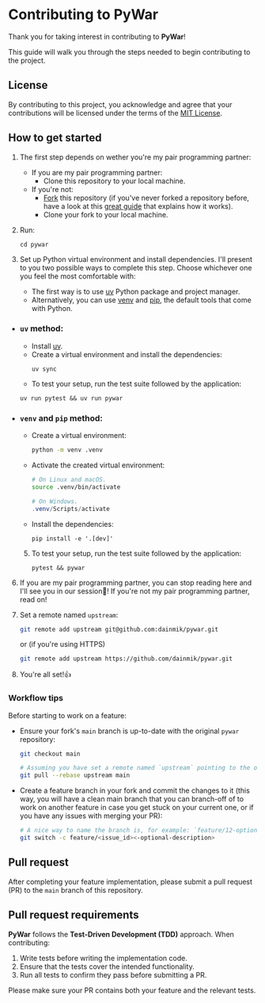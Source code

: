 # Contributing to PyWar

Thank you for taking interest in contributing to **PyWar**!

This guide will walk you through the steps needed to begin contributing to the project.

## License

By contributing to this project, you acknowledge and agree that your contributions will be licensed under the terms of the [MIT License](./LICENSE).

## How to get started

1. The first step depends on wether you're my pair programming partner:
    - If you are my pair programming partner:
        - Clone this repository to your local machine.
    - If you're not:
        - [Fork](https://docs.github.com/en/get-started/exploring-projects-on-github/contributing-to-a-project#about-forking) this repository (if you've never forked a repository before, have a look at this [great guide](https://docs.github.com/en/get-started/exploring-projects-on-github/contributing-to-a-project#about-forking) that explains how it works).
        - Clone your fork to your local machine.
1. Run:
    ```
    cd pywar
    ```

1. Set up Python virtual environment and install dependencies. I'll present to you two possible ways to complete this step. Choose whichever one you feel the most comfortable with:
    - The first way is to use [uv](https://github.com/astral-sh/uv) Python package and project manager.
    - Alternatively, you can use [venv](https://docs.python.org/3/library/venv.html) and [pip](https://pip.pypa.io/en/stable/), the default tools that come with Python.

- ### `uv` method:

    - Install [uv](https://docs.astral.sh/uv/getting-started/installation/).
    - Create a virtual environment and install the dependencies:
        ```
        uv sync
        ```
    - To test your setup, run the test suite followed by the application:
    ```
    uv run pytest && uv run pywar
    ```

- ### `venv` and `pip` method:

    - Create a virtual environment:
        ```sh
        python -m venv .venv
        ```
    - Activate the created virtual environment:
        ```sh
        # On Linux and macOS.
        source .venv/bin/activate
        ```

        ```powershell
        # On Windows.
        .venv/Scripts/activate
        ```
    - Install the dependencies:
        ```
        pip install -e '.[dev]'
        ```

    5. To test your setup, run the test suite followed by the application:
        ```
        pytest && pywar
        ```
6. If you are my pair programming partner, you can stop reading here and I'll see you in our session👋! If you're not my pair programming partner, read on!

7. Set a remote named `upstream`:
    ```sh
    git remote add upstream git@github.com:dainmik/pywar.git
    ```

    or (if you're using HTTPS)

    ```sh
    git remote add upstream https://github.com/dainmik/pywar.git
    ```
8. You're all set!👍

### Workflow tips

Before starting to work on a feature:

- Ensure your fork's `main` branch is up-to-date with the original `pywar` repository:

    ```sh
    git checkout main

    # Assuming you have set a remote named `upstream` pointing to the original `pywar` repository.
    git pull --rebase upstream main
    ```

- Create a feature branch in your fork and commit the changes to it (this way, you will have a clean main branch that you can branch-off of to work on another feature in case you get stuck on your current one, or if you have any issues with merging your PR):

    ```sh
    # A nice way to name the branch is, for example: `feature/12-optional-description`, with 12 being the issue number or id, and an optional description to find the branch easier if you have a couple. 
    git switch -c feature/<issue_id><-optional-description>
    ```

## Pull request

After completing your feature implementation, please submit a pull request (PR) to the `main` branch of this repository.

## Pull request requirements

**PyWar** follows the **Test-Driven Development (TDD)** approach. When contributing:

1. Write tests before writing the implementation code.
2. Ensure that the tests cover the intended functionality.
3. Run all tests to confirm they pass before submitting a PR.

Please make sure your PR contains both your feature and the relevant tests.